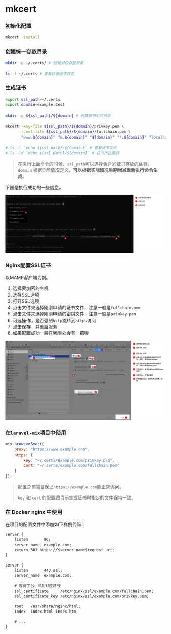 # mkcert

### 初始化配置

```bash
mkcert -install
```

### 创建统一存放目录

```bash
mkdir -p ~/.certs/ # 创建对应存放目录

ls -l ~/.certs # 查看目录是否存在
```

### 生成证书

```bash
export ssl_path=~/.certs
export domain=example.test

mkdir -p ${ssl_path}/${domain} # 创建证书对应目录

mkcert -key-file ${ssl_path}/${domain}/privkey.pem \
       -cert-file ${ssl_path}/${domain}/fullchain.pem \
       "www.${domain}" "m.${domain}" "${domain}" "*.${domain}" "localhost"

# ls -l `echo ${ssl_path}/${domain}` # 查看证书文件
# ls -ld `echo ${ssl_path}/${domain}` # 证书所在路径
```

> 在执行上面命令的时候，`ssl_path`可以选择合适的证书存放的路径，`domain` 根据实际情况定义，**可以根据实际情况后期增减重新执行命令生成**。

下图是执行成功的一些信息。

![mkcert notification message](./../assets/config/mkcert-notification-message.jpeg)


### Nginx配置SSL证书

以MAMP客户端为例。

1. 选择要加密的主机
2. 选择SSL选项
3. 打开SSL选项
4. 点击文件夹选择刚刚申请的证书文件，注意一般是`fullchain.pem`
5. 点击文件夹选择刚刚申请的密钥文件，注意一般是`privkey.pem`
6. 可选操作，是否强制`http`跳转到`https`访问
7. 点击保存，并重启服务
8. 如果配置成功一般在列表处会有一把锁

![mkcert notification message](./../assets/config/mamp-apply-ssl-to-protected-website.png)


### 在`laravel-mix`项目中使用

```js
mix.browserSync({
    proxy: "https://www.example.com",
    https: {
        key: "~/.certs/example.com/privkey.pem",
        cert: "~/.certs/example.com/fullchain.pem"
    }
});
```

> 配置之前需要保证`https://example.com`能正常访问。
>
> `key` 和 `cert` 的配置跟当前生成证书时指定的文件保持一致。

### 在 Docker nginx 中使用

在项目的配置文件中添加如下样例代码：

```nginx
server {
    listen       80;
    server_name  example.com;
    return 301 https://$server_name$request_uri;
}

server {
    listen       443 ssl;
    server_name  example.com;

    # 容器中公、私钥对应路径
    ssl_certificate     /etc/nginx/ssl/example.com/fullchain.pem;
    ssl_certificate_key /etc/nginx/ssl/example.com/privkey.pem;

    root   /usr/share/nginx/html;
    index  index.html index.htm;

    # ...
}
```

